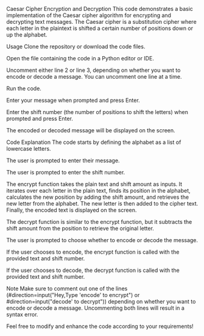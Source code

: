 Caesar Cipher Encryption and Decryption
This code demonstrates a basic implementation of the Caesar cipher algorithm for encrypting and decrypting text messages. The Caesar cipher is a substitution cipher where each letter in the plaintext is shifted a certain number of positions down or up the alphabet.

Usage
Clone the repository or download the code files.

Open the file containing the code in a Python editor or IDE.

Uncomment either line 2 or line 3, depending on whether you want to encode or decode a message. You can uncomment one line at a time.

Run the code.

Enter your message when prompted and press Enter.

Enter the shift number (the number of positions to shift the letters) when prompted and press Enter.

The encoded or decoded message will be displayed on the screen.

Code Explanation
The code starts by defining the alphabet as a list of lowercase letters.

The user is prompted to enter their message.

The user is prompted to enter the shift number.

The encrypt function takes the plain text and shift amount as inputs. It iterates over each letter in the plain text, finds its position in the alphabet, calculates the new position by adding the shift amount, and retrieves the new letter from the alphabet. The new letter is then added to the cipher text. Finally, the encoded text is displayed on the screen.

The decrypt function is similar to the encrypt function, but it subtracts the shift amount from the position to retrieve the original letter.

The user is prompted to choose whether to encode or decode the message.

If the user chooses to encode, the encrypt function is called with the provided text and shift number.

If the user chooses to decode, the decrypt function is called with the provided text and shift number.

Note
Make sure to comment out one of the lines (#direction=input("Hey,Type 'encode' to encrypt") or #direction=input("decode' to decrypt")) depending on whether you want to encode or decode a message. Uncommenting both lines will result in a syntax error.

Feel free to modify and enhance the code according to your requirements!
